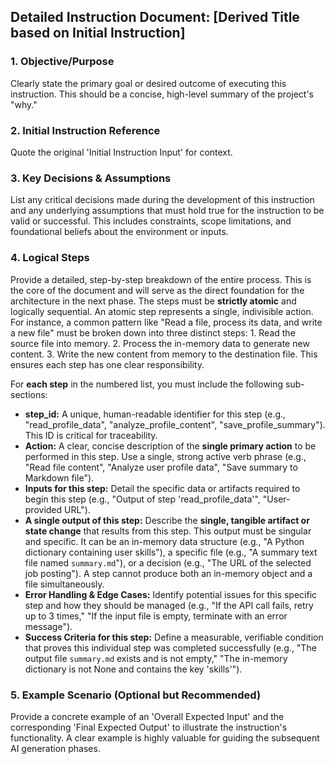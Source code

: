 ## Detailed Instruction Document: [Derived Title based on Initial Instruction]

### 1. Objective/Purpose
Clearly state the primary goal or desired outcome of executing this instruction. This should be a concise, high-level summary of the project's "why."

### 2. Initial Instruction Reference
Quote the original 'Initial Instruction Input' for context.

### 3. Key Decisions & Assumptions
List any critical decisions made during the development of this instruction and any underlying assumptions that must hold true for the instruction to be valid or successful. This includes constraints, scope limitations, and foundational beliefs about the environment or inputs.

### 4. Logical Steps
Provide a detailed, step-by-step breakdown of the entire process. This is the core of the document and will serve as the direct foundation for the architecture in the next phase. The steps must be **strictly atomic** and logically sequential. An atomic step represents a single, indivisible action. For instance, a common pattern like "Read a file, process its data, and write a new file" must be broken down into three distinct steps: 1. Read the source file into memory. 2. Process the in-memory data to generate new content. 3. Write the new content from memory to the destination file. This ensures each step has one clear responsibility.

For **each step** in the numbered list, you must include the following sub-sections:
*   **step_id:** A unique, human-readable identifier for this step (e.g., "read_profile_data", "analyze_profile_content", "save_profile_summary"). This ID is critical for traceability.
*   **Action:** A clear, concise description of the **single primary action** to be performed in this step. Use a single, strong active verb phrase (e.g., "Read file content", "Analyze user profile data", "Save summary to Markdown file").
*   **Inputs for this step:** Detail the specific data or artifacts required to begin this step (e.g., "Output of step 'read_profile_data'", "User-provided URL").
*   **A single output of this step:** Describe the **single, tangible artifact or state change** that results from this step. This output must be singular and specific. It can be an in-memory data structure (e.g., "A Python dictionary containing user skills"), a specific file (e.g., "A summary text file named `summary.md`"), or a decision (e.g., "The URL of the selected job posting"). A step cannot produce both an in-memory object and a file simultaneously.
*   **Error Handling & Edge Cases:** Identify potential issues for this specific step and how they should be managed (e.g., "If the API call fails, retry up to 3 times," "If the input file is empty, terminate with an error message").
*   **Success Criteria for this step:** Define a measurable, verifiable condition that proves this individual step was completed successfully (e.g., "The output file `summary.md` exists and is not empty," "The in-memory dictionary is not None and contains the key 'skills'").

### 5. Example Scenario (Optional but Recommended)
Provide a concrete example of an 'Overall Expected Input' and the corresponding 'Final Expected Output' to illustrate the instruction's functionality. A clear example is highly valuable for guiding the subsequent AI generation phases.